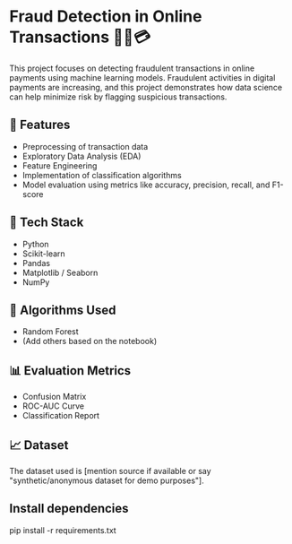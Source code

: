 # Fraud Detection in Online Transactions 🕵️‍♂️💳

This project focuses on detecting fraudulent transactions in online payments using machine learning models. Fraudulent activities in digital payments are increasing, and this project demonstrates how data science can help minimize risk by flagging suspicious transactions.

## 📌 Features
- Preprocessing of transaction data
- Exploratory Data Analysis (EDA)
- Feature Engineering
- Implementation of classification algorithms
- Model evaluation using metrics like accuracy, precision, recall, and F1-score


## 🚀 Tech Stack

- Python 
- Scikit-learn
- Pandas
- Matplotlib / Seaborn
- NumPy

## 🧪 Algorithms Used
- Random Forest
- (Add others based on the notebook)

## 📊 Evaluation Metrics

- Confusion Matrix
- ROC-AUC Curve
- Classification Report

## 📈 Dataset

The dataset used is [mention source if available or say "synthetic/anonymous dataset for demo purposes"].

## Install dependencies
pip install -r requirements.txt


